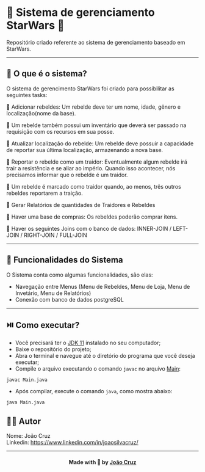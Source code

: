 # 💫 Sistema de gerenciamento StarWars 💫

Repositório criado referente ao sistema de gerenciamento baseado em StarWars.

---

## 🛫 O que é o sistema?

O sistema de gerencimento StarWars foi criado para possibilitar as seguintes tasks:

🔸 Adicionar rebeldes: Um rebelde deve ter um nome, idade, gênero e localização(nome da base).  

🔸 Um rebelde também possui um inventário que deverá ser passado na requisição com os recursos em sua posse.  

🔸 Atualizar localização do rebelde: Um rebelde deve possuir a capacidade de reportar sua última localização, armazenando a nova base.  

🔸 Reportar o rebelde como um traidor: Eventualmente algum rebelde irá trair a resistência e se aliar ao império. Quando isso acontecer, nós precisamos informar que o rebelde é um traidor.  

🔸 Um rebelde é marcado como traidor quando, ao menos, três outros rebeldes reportarem a traição.  

🔸 Gerar Relatórios de quantidades de Traidores e Rebeldes  

🔸 Haver uma base de compras: Os rebeldes poderão comprar itens.  

🔸 Haver os seguintes Joins com o banco de dados: INNER-JOIN / LEFT-JOIN / RIGHT-JOIN / FULL-JOIN  


---

## 📱 Funcionalidades do Sistema

O Sistema conta como algumas funcionalidades, são elas:

- Navegação entre Menus (Menu de Rebeldes, Menu de Loja, Menu de Invetário, Menu de Relatórios)
- Conexão com banco de dados postgreSQL

---

## ⏯️ Como executar?

- Você precisará ter o [JDK 11](https://www.oracle.com/java/technologies/downloads/#java11) instalado no seu computador;
- Baixe o repositório do projeto;
- Abra o terminal e navegue até o diretório do programa que você deseja executar;
- Compile o arquivo executando o comando `javac` no arquivo [Main](https://github.com/joaocruzzup/starWarsAPI/blob/main/src/main/java/org/example/Main.java):
```
javac Main.java
```
- Após compilar, execute o comando `java`, como mostra abaixo:
```
java Main.java
```

## 👨‍💻 Autor

Nome: João Cruz<br>Linkedin: https://www.linkedin.com/in/joaosilvacruz/

---

<h4 align=center>Made with 💚 by <a href="https://github.com/joaocruzzup">João Cruz</a></h4>
